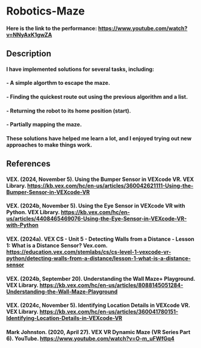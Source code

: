 # Robotics-Maze
#### Here is the link to the performance: https://www.youtube.com/watch?v=NNyAxK1gwZA

## Description
#### I have implemented solutions for several tasks, including:
#### - A simple algorthm to escape the maze.
#### - Finding the quickest route out using the previous algorithm and a list.
#### - Returning the robot to its home position (start).
#### - Partially mapping the maze.
#### These solutions have helped me learn a lot, and I enjoyed trying out new approaches to make things work.


## References

#### VEX. (2024, November 5). Using the Bumper Sensor in VEXcode VR. VEX Library. https://kb.vex.com/hc/en-us/articles/360042621111-Using-the-Bumper-Sensor-in-VEXcode-VR

#### VEX. (2024b, November 5). Using the Eye Sensor in VEXcode VR with Python. VEX Library. https://kb.vex.com/hc/en-us/articles/4408465469076-Using-the-Eye-Sensor-in-VEXcode-VR-with-Python

#### VEX. (2024a). VEX CS - Unit 5 - Detecting Walls from a Distance - Lesson 1: What is a Distance Sensor? Vex.com. https://education.vex.com/stemlabs/cs/cs-level-1-vexcode-vr-python/detecting-walls-from-a-distance/lesson-1-what-is-a-distance-sensor

#### VEX. (2024b, September 20). Understanding the Wall Maze+ Playground. VEX Library. https://kb.vex.com/hc/en-us/articles/8088145051284-Understanding-the-Wall-Maze-Playground

#### VEX. (2024c, November 5). Identifying Location Details in VEXcode VR. VEX Library. https://kb.vex.com/hc/en-us/articles/360041780151-Identifying-Location-Details-in-VEXcode-VR

#### Mark Johnston. (2020, April 27). VEX VR Dynamic Maze (VR Series Part 6). YouTube. https://www.youtube.com/watch?v=O-m_uFWfGq4
